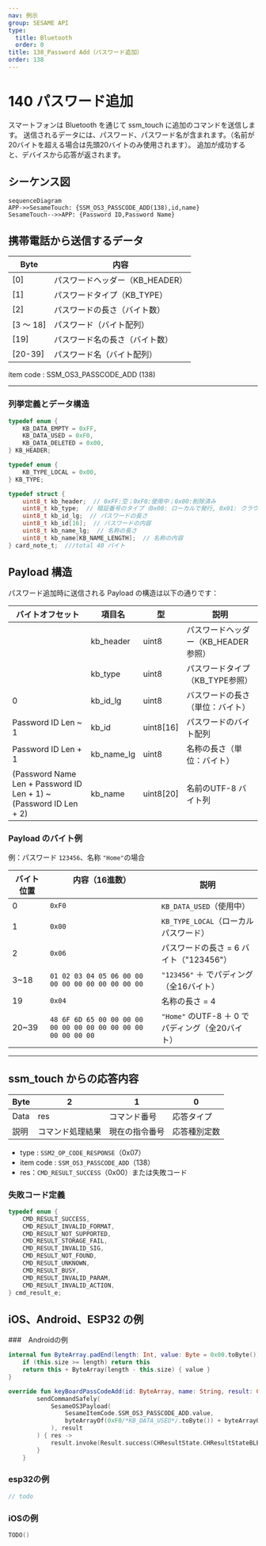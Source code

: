 ```yaml
---
nav: 例示
group: SESAME API
type:
  title: Bluetooth
  order: 0
title: 138_Password Add（パスワード追加）
order: 138
---
```


# 140 パスワード追加

スマートフォンは Bluetooth を通じて ssm_touch に追加のコマンドを送信します。
送信されるデータには、パスワード、パスワード名が含まれます。（名前が20バイトを超える場合は先頭20バイトのみ使用されます）。
追加が成功すると、デバイスから応答が返されます。

## シーケンス図

```mermaid
sequenceDiagram
APP->>SesameTouch: {SSM_OS3_PASSCODE_ADD(138),id,name}
SesameTouch-->>APP: {Password ID,Password Name}
```

## 携帯電話から送信するデータ

| Byte  | 内容                    |
| --------- | ----------------------- |
| [0]       | パスワードヘッダー（KB_HEADER） |
| [1]       | パスワードタイプ（KB_TYPE）     |
| [2]       | パスワードの長さ（バイト数） |
| [3 ～ 18] | パスワード（バイト配列）  |
| [19]      | パスワード名の長さ（バイト数）      |
| [20-39]   | パスワード名（バイト配列）        |

item code : SSM_OS3_PASSCODE_ADD (138)

---

### 列挙定義とデータ構造

```c
typedef enum {
    KB_DATA_EMPTY = 0xFF,
    KB_DATA_USED = 0xF0,
    KB_DATA_DELETED = 0x00,
} KB_HEADER;

typedef enum {
    KB_TYPE_LOCAL = 0x00,
} KB_TYPE;

typedef struct {
    uint8_t kb_header;  // 0xFF:空；0xF0:使⽤中；0x00:削除済み
    uint8_t kb_type;  // 暗証番号のタイプ（0x00: ローカルで発⾏, 0x01: クラウド経由で発⾏）
    uint8_t kb_id_lg;  // パスワードの長さ
    uint8_t kb_id[16];  // パスワードの内容
    uint8_t kb_name_lg;  // 名称の長さ
    uint8_t kb_name[KB_NAME_LENGTH];  // 名称の内容
} card_note_t;  ///total 40 バイト
```

## Payload 構造

パスワード追加時に送信される Payload の構造は以下の通りです：

| バイトオフセット            | 項目名       | 型      | 説明       |
| ------------------------- | ---------- | --------- | ---------------------------- |
|                            | kb_header  | uint8     | パスワードヘッダー（KB_HEADER参照） |
|                    　　　　 | kb_type    | uint8     | パスワードタイプ（KB_TYPE参照）     |
| 0                   　　　 | kb_id_lg   | uint8     | バスワードの長さ（単位：バイト）  |
| Password ID Len ~ 1       | kb_id      | uint8[16] | パスワードのバイト配列            |
| Password ID Len + 1       | kb_name_lg | uint8     | 名称の長さ（単位：バイト）       |
| (Password Name Len + Password ID Len + 1) ~ (Password ID Len + 2) | kb_name    | uint8[20] | 名前のUTF-8 バイト列  |

### Payload のバイト例

例：パスワード `123456`、名称 `"Home"`の場合

| バイト位置 | 内容（16進数）            　　　　　　                      　    | 説明                     |
| -------- | ------------------------------------------------------------- | ------------------------------- |
| 0        | `0xF0`                                                        | `KB_DATA_USED`（使用中）        |
| 1        | `0x00`                                                        | `KB_TYPE_LOCAL`（ローカルパスワード）|
| 2        | `0x06`                                                        | パスワードの長さ = 6 バイト（"123456"）    |
| 3\~18    | `01 02 03 04 05 06 00 00 00 00 00 00 00 00 00 00`             | `"123456"` ＋ でパディング（全16バイト） |
| 19       | `0x04`                                                        | 名称の長さ = 4                    |
| 20\~39   | `48 6F 6D 65 00 00 00 00 00 00 00 00 00 00 00 00 00 00 00 00` | `"Home"` のUTF-8 ＋ 0 でパディング（全20バイト） |

---

## ssm_touch からの応答内容

| Byte | 2            | 1         | 0        |
| ---- | ------------ | --------- | -------- |
| Data | res          | コマンド番号 | 応答タイプ     |
| 説明 | コマンド処理結果 | 現在の指令番号  | 応答種別定数 |

- type : `SSM2_OP_CODE_RESPONSE`（0x07）
- item code : `SSM_OS3_PASSCODE_ADD`（138）
- res：`CMD_RESULT_SUCCESS`（0x00）または失敗コード

### 失敗コード定義

```C
typedef enum {
    CMD_RESULT_SUCCESS,
    CMD_RESULT_INVALID_FORMAT,
    CMD_RESULT_NOT_SUPPORTED,
    CMD_RESULT_STORAGE_FAIL,
    CMD_RESULT_INVALID_SIG,
    CMD_RESULT_NOT_FOUND,
    CMD_RESULT_UNKNOWN,
    CMD_RESULT_BUSY,
    CMD_RESULT_INVALID_PARAM,
    CMD_RESULT_INVALID_ACTION,
} cmd_result_e;
```

## iOS、Android、ESP32 の例

###　Androidの例

```kotlin
internal fun ByteArray.padEnd(length: Int, value: Byte = 0x00.toByte()): ByteArray {
    if (this.size >= length) return this
    return this + ByteArray(length - this.size) { value }
}

override fun keyBoardPassCodeAdd(id: ByteArray, name: String, result: CHResult<CHEmpty>) {
        sendCommandSafely(
            SesameOS3Payload(
                SesameItemCode.SSM_OS3_PASSCODE_ADD.value,
                byteArrayOf(0xF0/*KB_DATA_USED*/.toByte()) + byteArrayOf(0x00/*KB_TYPE_LOCAL*/.toByte()) + byteArrayOf(id.size.toByte()) + id.padEnd(16, 0x00.toByte()) + byteArrayOf(name.toByteArray().size.toByte()) + name.toByteArray().padEnd(16, 0x00.toByte())
            ), result
        ) { res ->
            result.invoke(Result.success(CHResultState.CHResultStateBLE(CHEmpty())))
        }
    }

```

### esp32の例

```c
// todo
```

### iOSの例

```swift
TODO()

```
